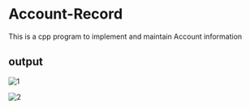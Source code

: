 # Account-Record

This is a cpp program to implement and maintain Account information

## output

![1](https://github.com/AyushiRajput1/Account-Record/assets/104836701/03109ac5-3e77-4549-be13-81a0983cb4a3)


![2](https://github.com/AyushiRajput1/Account-Record/assets/104836701/12a2c41f-0b41-45ad-ac9f-66a7efcc83da)
